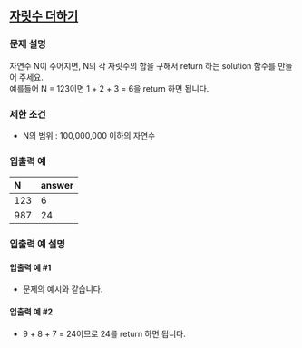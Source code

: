 ## [자릿수 더하기](https://programmers.co.kr/learn/courses/30/lessons/12931)
### 문제 설명
자연수 N이 주어지면, N의 각 자릿수의 합을 구해서 return 하는 solution 함수를 만들어 주세요.<br>
예를들어 N = 123이면 1 + 2 + 3 = 6을 return 하면 됩니다.

### 제한 조건
- N의 범위 : 100,000,000 이하의 자연수

### 입출력 예

|N|answer|
|:--|:--|
|123|6|
|987|24|

### 입출력 예 설명
#### 입출력 예 #1
- 문제의 예시와 같습니다.

#### 입출력 예 #2
- 9 + 8 + 7 = 24이므로 24를 return 하면 됩니다.
